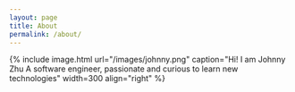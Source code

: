 ```yaml
---
layout: page
title: About
permalink: /about/
---
```


{% include image.html url="/images/johnny.png" caption="Hi! I am Johnny Zhu A software engineer, passionate and curious to learn new technologies" width=300 align="right" %}

<!-- <div style="clear: left;">

    <p>Hi! I am Johnny Zhu A software engineer, passionate and curious to learn new technologies.</p>
</div> -->